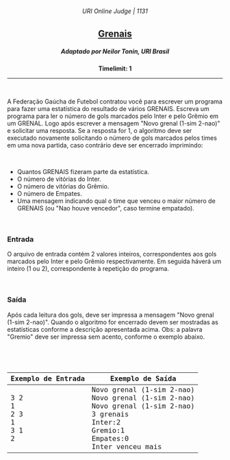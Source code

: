 <h6 align="center">URI Online Judge | 1131</h6>
<h2 align="center">
  <a href="https://www.urionlinejudge.com.br/judge/pt/problems/view/1131">
    Grenais
  </a>
</h2>
<h5 align="center">Adaptado por Neilor Tonin, URI  Brasil</h5>
<p align="center"><b>Timelimit: 1</b></p>
<hr>
<br>
<p>
  A Federação Gaúcha de Futebol contratou você para escrever um programa para fazer uma estatística do resultado de vários GRENAIS. Escreva um programa para ler o número de gols marcados pelo Inter e pelo Grêmio em um GRENAL. Logo após escrever a mensagem "Novo grenal (1-sim 2-nao)" e solicitar uma resposta. Se a resposta for 1, o algoritmo deve ser executado novamente solicitando o número de gols marcados pelos times em uma nova partida, caso contrário deve ser encerrado imprimindo:
</p>
<br>
<ul>
  <li>Quantos GRENAIS fizeram parte da estatística.</li>
  <li>O número de vitórias do Inter.</li>
  <li>O número de vitórias do Grêmio.</li>
  <li>O número de Empates.</li>
  <li>Uma mensagem indicando qual o time que venceu o maior número de GRENAIS (ou "Nao houve vencedor", caso termine empatado).</li>
</ul>
<br>
<h3>Entrada</h3>
<p>
  O arquivo de entrada contém 2 valores inteiros, correspondentes aos gols marcados pelo Inter e pelo Grêmio respectivamente. Em seguida háverá um inteiro (1 ou 2), correspondente à repetição do programa.
</p>
<br>
<h3>Saída</h3>
<p>
  Após cada leitura dos gols, deve ser impressa a mensagem "Novo grenal (1-sim 2-nao)". Quando o algoritmo for encerrado devem ser mostradas as estatísticas conforme a descrição apresentada acima. Obs: a palavra "Gremio" deve ser impressa sem acento, conforme o exemplo abaixo.
</p>
<br>
<code>
  <table width="100%">
    <thead>
      <th>Exemplo de Entrada</th>
      <th>Exemplo de Saída</th>
    </thead>
    <tbody>
      <tr>
        <td>
          3 2<br>
          1<br>
          2 3<br>
          1<br>
          3 1<br>
          2
        </td>
        <td>
          Novo grenal (1-sim 2-nao)<br>
          Novo grenal (1-sim 2-nao)<br>
          Novo grenal (1-sim 2-nao)<br>
          3 grenais<br>
          Inter:2<br>
          Gremio:1<br>
          Empates:0<br>
          Inter venceu mais
        </td>
      </tr>
    </tbody>
  </table>
</code>